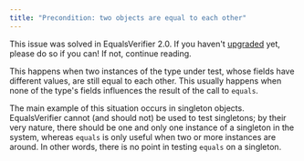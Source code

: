 ```yaml
---
title: "Precondition: two objects are equal to each other"
---
```

This issue was solved in EqualsVerifier 2.0. If you haven't [upgraded](/equalsverifier/migration1to2) yet, please do so if you can! If not, continue reading.

This happens when two instances of the type under test, whose fields have different values, are still equal to each other. This usually happens when none of the type's fields influences the result of the call to `equals`.

The main example of this situation occurs in singleton objects. EqualsVerifier cannot (and should not) be used to test singletons; by their very nature, there should be one and only one instance of a singleton in the system, whereas `equals` is only useful when two or more instances are around. In other words, there is no point in testing `equals` on a singleton.
